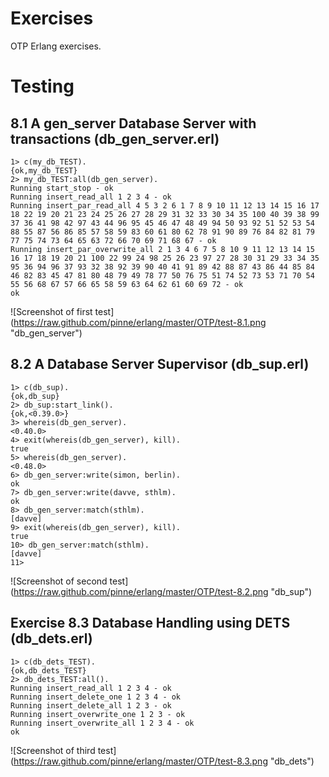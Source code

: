 #   Exercises

OTP Erlang exercises.

#   Testing

##  8.1 A gen_server Database Server with transactions (db_gen_server.erl)
    1> c(my_db_TEST).
    {ok,my_db_TEST}
    2> my_db_TEST:all(db_gen_server).
    Running start_stop - ok
    Running insert_read_all 1 2 3 4 - ok
    Running insert_par_read_all 4 5 3 2 6 1 7 8 9 10 11 12 13 14 15 16 17 18 22 19 20 21 23 24 25 26 27 28 29 31 32 33 30 34 35 100 40 39 38 99 37 36 41 98 42 97 43 44 96 95 45 46 47 48 49 94 50 93 92 51 52 53 54 88 55 87 56 86 85 57 58 59 83 60 61 80 62 78 91 90 89 76 84 82 81 79 77 75 74 73 64 65 63 72 66 70 69 71 68 67 - ok
    Running insert_par_overwrite_all 2 1 3 4 6 7 5 8 10 9 11 12 13 14 15 16 17 18 19 20 21 100 22 99 24 98 25 26 23 97 27 28 30 31 29 33 34 35 95 36 94 96 37 93 32 38 92 39 90 40 41 91 89 42 88 87 43 86 44 85 84 46 82 83 45 47 81 80 48 79 49 78 77 50 76 75 51 74 52 73 53 71 70 54 55 56 68 67 57 66 65 58 59 63 64 62 61 60 69 72 - ok
    ok

![Screenshot of first test]
(https://raw.github.com/pinne/erlang/master/OTP/test-8.1.png "db_gen_server")

##  8.2 A Database Server Supervisor (db_sup.erl)
    1> c(db_sup).
    {ok,db_sup}
    2> db_sup:start_link().
    {ok,<0.39.0>}
    3> whereis(db_gen_server).
    <0.40.0>
    4> exit(whereis(db_gen_server), kill).
    true
    5> whereis(db_gen_server).
    <0.48.0>
    6> db_gen_server:write(simon, berlin).
    ok
    7> db_gen_server:write(davve, sthlm).
    ok
    8> db_gen_server:match(sthlm).
    [davve]
    9> exit(whereis(db_gen_server), kill).
    true
    10> db_gen_server:match(sthlm).
    [davve]
    11> 

![Screenshot of second test]
(https://raw.github.com/pinne/erlang/master/OTP/test-8.2.png "db_sup")

##  Exercise 8.3 Database Handling using DETS (db_dets.erl)
    1> c(db_dets_TEST).
    {ok,db_dets_TEST}
    2> db_dets_TEST:all().
    Running insert_read_all 1 2 3 4 - ok
    Running insert_delete_one 1 2 3 4 - ok
    Running insert_delete_all 1 2 3 - ok
    Running insert_overwrite_one 1 2 3 - ok
    Running insert_overwrite_all 1 2 3 4 - ok
    ok

![Screenshot of third test]
(https://raw.github.com/pinne/erlang/master/OTP/test-8.3.png "db_dets")




